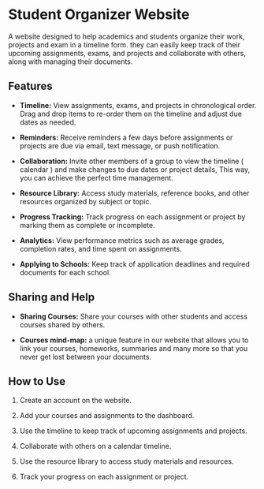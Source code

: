 # Student Organizer Website

A website designed to help academics and students organize their work, projects and exam in a timeline form. they can easily keep track of their upcoming assignments, exams, and projects and collaborate with others, along with managing their documents.

## Features

- **Timeline:** View assignments, exams, and projects in chronological order. Drag and drop items to re-order them on the timeline and adjust due dates as needed.

- **Reminders:** Receive reminders a few days before assignments or projects are due via email, text message, or push notification.

- **Collaboration:** Invite other members of a group to view the timeline ( calendar ) and make changes to due dates or project details, This way, you can achieve the perfect time management.

- **Resource Library:** Access study materials, reference books, and other resources organized by subject or topic.

- **Progress Tracking:** Track progress on each assignment or project by marking them as complete or incomplete.

- **Analytics:** View performance metrics such as average grades, completion rates, and time spent on assignments.

- **Applying to Schools:** Keep track of application deadlines and required documents for each school.

## Sharing and Help

- **Sharing Courses:** Share your courses with other students and access courses shared by others.
  
- **Courses mind-map:** a unique feature in our website that allows you to link your courses, homeworks, summaries and many more so that you never get lost between your documents.

## How to Use

1. Create an account on the website.

2. Add your courses and assignments to the dashboard.

3. Use the timeline to keep track of upcoming assignments and projects.

4. Collaborate with others on a calendar timeline.

5. Use the resource library to access study materials and resources.

6. Track your progress on each assignment or project.

